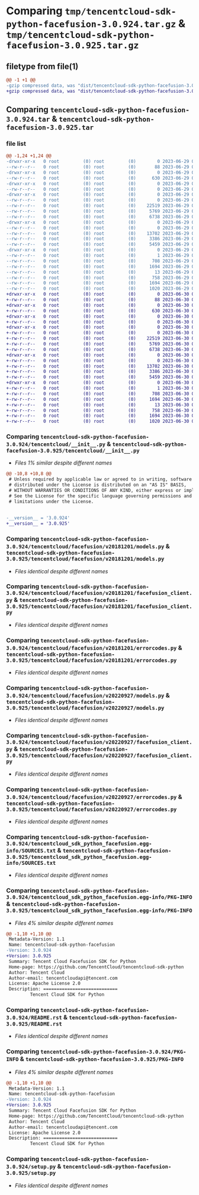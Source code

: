 # Comparing `tmp/tencentcloud-sdk-python-facefusion-3.0.924.tar.gz` & `tmp/tencentcloud-sdk-python-facefusion-3.0.925.tar.gz`

## filetype from file(1)

```diff
@@ -1 +1 @@
-gzip compressed data, was "dist/tencentcloud-sdk-python-facefusion-3.0.924.tar", last modified: Thu Jun 29 00:31:17 2023, max compression
+gzip compressed data, was "dist/tencentcloud-sdk-python-facefusion-3.0.925.tar", last modified: Fri Jun 30 02:14:03 2023, max compression
```

## Comparing `tencentcloud-sdk-python-facefusion-3.0.924.tar` & `tencentcloud-sdk-python-facefusion-3.0.925.tar`

### file list

```diff
@@ -1,24 +1,24 @@
-drwxr-xr-x   0 root         (0) root         (0)        0 2023-06-29 00:31:17.000000 tencentcloud-sdk-python-facefusion-3.0.924/
--rw-r--r--   0 root         (0) root         (0)       88 2023-06-29 00:31:17.000000 tencentcloud-sdk-python-facefusion-3.0.924/setup.cfg
-drwxr-xr-x   0 root         (0) root         (0)        0 2023-06-29 00:31:17.000000 tencentcloud-sdk-python-facefusion-3.0.924/tencentcloud/
--rw-r--r--   0 root         (0) root         (0)      630 2023-06-29 00:31:17.000000 tencentcloud-sdk-python-facefusion-3.0.924/tencentcloud/__init__.py
-drwxr-xr-x   0 root         (0) root         (0)        0 2023-06-29 00:31:17.000000 tencentcloud-sdk-python-facefusion-3.0.924/tencentcloud/facefusion/
--rw-r--r--   0 root         (0) root         (0)        0 2023-06-29 00:31:17.000000 tencentcloud-sdk-python-facefusion-3.0.924/tencentcloud/facefusion/__init__.py
-drwxr-xr-x   0 root         (0) root         (0)        0 2023-06-29 00:31:17.000000 tencentcloud-sdk-python-facefusion-3.0.924/tencentcloud/facefusion/v20181201/
--rw-r--r--   0 root         (0) root         (0)        0 2023-06-29 00:31:17.000000 tencentcloud-sdk-python-facefusion-3.0.924/tencentcloud/facefusion/v20181201/__init__.py
--rw-r--r--   0 root         (0) root         (0)    22519 2023-06-29 00:31:17.000000 tencentcloud-sdk-python-facefusion-3.0.924/tencentcloud/facefusion/v20181201/models.py
--rw-r--r--   0 root         (0) root         (0)     5769 2023-06-29 00:31:17.000000 tencentcloud-sdk-python-facefusion-3.0.924/tencentcloud/facefusion/v20181201/facefusion_client.py
--rw-r--r--   0 root         (0) root         (0)     6738 2023-06-29 00:31:17.000000 tencentcloud-sdk-python-facefusion-3.0.924/tencentcloud/facefusion/v20181201/errorcodes.py
-drwxr-xr-x   0 root         (0) root         (0)        0 2023-06-29 00:31:17.000000 tencentcloud-sdk-python-facefusion-3.0.924/tencentcloud/facefusion/v20220927/
--rw-r--r--   0 root         (0) root         (0)        0 2023-06-29 00:31:17.000000 tencentcloud-sdk-python-facefusion-3.0.924/tencentcloud/facefusion/v20220927/__init__.py
--rw-r--r--   0 root         (0) root         (0)    13702 2023-06-29 00:31:17.000000 tencentcloud-sdk-python-facefusion-3.0.924/tencentcloud/facefusion/v20220927/models.py
--rw-r--r--   0 root         (0) root         (0)     3386 2023-06-29 00:31:17.000000 tencentcloud-sdk-python-facefusion-3.0.924/tencentcloud/facefusion/v20220927/facefusion_client.py
--rw-r--r--   0 root         (0) root         (0)     5459 2023-06-29 00:31:17.000000 tencentcloud-sdk-python-facefusion-3.0.924/tencentcloud/facefusion/v20220927/errorcodes.py
-drwxr-xr-x   0 root         (0) root         (0)        0 2023-06-29 00:31:17.000000 tencentcloud-sdk-python-facefusion-3.0.924/tencentcloud_sdk_python_facefusion.egg-info/
--rw-r--r--   0 root         (0) root         (0)        1 2023-06-29 00:31:17.000000 tencentcloud-sdk-python-facefusion-3.0.924/tencentcloud_sdk_python_facefusion.egg-info/dependency_links.txt
--rw-r--r--   0 root         (0) root         (0)      708 2023-06-29 00:31:17.000000 tencentcloud-sdk-python-facefusion-3.0.924/tencentcloud_sdk_python_facefusion.egg-info/SOURCES.txt
--rw-r--r--   0 root         (0) root         (0)     1694 2023-06-29 00:31:17.000000 tencentcloud-sdk-python-facefusion-3.0.924/tencentcloud_sdk_python_facefusion.egg-info/PKG-INFO
--rw-r--r--   0 root         (0) root         (0)       13 2023-06-29 00:31:17.000000 tencentcloud-sdk-python-facefusion-3.0.924/tencentcloud_sdk_python_facefusion.egg-info/top_level.txt
--rw-r--r--   0 root         (0) root         (0)      758 2023-06-29 00:31:17.000000 tencentcloud-sdk-python-facefusion-3.0.924/README.rst
--rw-r--r--   0 root         (0) root         (0)     1694 2023-06-29 00:31:17.000000 tencentcloud-sdk-python-facefusion-3.0.924/PKG-INFO
--rw-r--r--   0 root         (0) root         (0)     1020 2023-06-29 00:31:17.000000 tencentcloud-sdk-python-facefusion-3.0.924/setup.py
+drwxr-xr-x   0 root         (0) root         (0)        0 2023-06-30 02:14:03.000000 tencentcloud-sdk-python-facefusion-3.0.925/
+-rw-r--r--   0 root         (0) root         (0)       88 2023-06-30 02:14:03.000000 tencentcloud-sdk-python-facefusion-3.0.925/setup.cfg
+drwxr-xr-x   0 root         (0) root         (0)        0 2023-06-30 02:14:03.000000 tencentcloud-sdk-python-facefusion-3.0.925/tencentcloud/
+-rw-r--r--   0 root         (0) root         (0)      630 2023-06-30 02:14:03.000000 tencentcloud-sdk-python-facefusion-3.0.925/tencentcloud/__init__.py
+drwxr-xr-x   0 root         (0) root         (0)        0 2023-06-30 02:14:03.000000 tencentcloud-sdk-python-facefusion-3.0.925/tencentcloud/facefusion/
+-rw-r--r--   0 root         (0) root         (0)        0 2023-06-30 02:14:03.000000 tencentcloud-sdk-python-facefusion-3.0.925/tencentcloud/facefusion/__init__.py
+drwxr-xr-x   0 root         (0) root         (0)        0 2023-06-30 02:14:03.000000 tencentcloud-sdk-python-facefusion-3.0.925/tencentcloud/facefusion/v20181201/
+-rw-r--r--   0 root         (0) root         (0)        0 2023-06-30 02:14:03.000000 tencentcloud-sdk-python-facefusion-3.0.925/tencentcloud/facefusion/v20181201/__init__.py
+-rw-r--r--   0 root         (0) root         (0)    22519 2023-06-30 02:14:03.000000 tencentcloud-sdk-python-facefusion-3.0.925/tencentcloud/facefusion/v20181201/models.py
+-rw-r--r--   0 root         (0) root         (0)     5769 2023-06-30 02:14:03.000000 tencentcloud-sdk-python-facefusion-3.0.925/tencentcloud/facefusion/v20181201/facefusion_client.py
+-rw-r--r--   0 root         (0) root         (0)     6738 2023-06-30 02:14:03.000000 tencentcloud-sdk-python-facefusion-3.0.925/tencentcloud/facefusion/v20181201/errorcodes.py
+drwxr-xr-x   0 root         (0) root         (0)        0 2023-06-30 02:14:03.000000 tencentcloud-sdk-python-facefusion-3.0.925/tencentcloud/facefusion/v20220927/
+-rw-r--r--   0 root         (0) root         (0)        0 2023-06-30 02:14:03.000000 tencentcloud-sdk-python-facefusion-3.0.925/tencentcloud/facefusion/v20220927/__init__.py
+-rw-r--r--   0 root         (0) root         (0)    13702 2023-06-30 02:14:03.000000 tencentcloud-sdk-python-facefusion-3.0.925/tencentcloud/facefusion/v20220927/models.py
+-rw-r--r--   0 root         (0) root         (0)     3386 2023-06-30 02:14:03.000000 tencentcloud-sdk-python-facefusion-3.0.925/tencentcloud/facefusion/v20220927/facefusion_client.py
+-rw-r--r--   0 root         (0) root         (0)     5459 2023-06-30 02:14:03.000000 tencentcloud-sdk-python-facefusion-3.0.925/tencentcloud/facefusion/v20220927/errorcodes.py
+drwxr-xr-x   0 root         (0) root         (0)        0 2023-06-30 02:14:03.000000 tencentcloud-sdk-python-facefusion-3.0.925/tencentcloud_sdk_python_facefusion.egg-info/
+-rw-r--r--   0 root         (0) root         (0)        1 2023-06-30 02:14:03.000000 tencentcloud-sdk-python-facefusion-3.0.925/tencentcloud_sdk_python_facefusion.egg-info/dependency_links.txt
+-rw-r--r--   0 root         (0) root         (0)      708 2023-06-30 02:14:03.000000 tencentcloud-sdk-python-facefusion-3.0.925/tencentcloud_sdk_python_facefusion.egg-info/SOURCES.txt
+-rw-r--r--   0 root         (0) root         (0)     1694 2023-06-30 02:14:03.000000 tencentcloud-sdk-python-facefusion-3.0.925/tencentcloud_sdk_python_facefusion.egg-info/PKG-INFO
+-rw-r--r--   0 root         (0) root         (0)       13 2023-06-30 02:14:03.000000 tencentcloud-sdk-python-facefusion-3.0.925/tencentcloud_sdk_python_facefusion.egg-info/top_level.txt
+-rw-r--r--   0 root         (0) root         (0)      758 2023-06-30 02:14:03.000000 tencentcloud-sdk-python-facefusion-3.0.925/README.rst
+-rw-r--r--   0 root         (0) root         (0)     1694 2023-06-30 02:14:03.000000 tencentcloud-sdk-python-facefusion-3.0.925/PKG-INFO
+-rw-r--r--   0 root         (0) root         (0)     1020 2023-06-30 02:14:03.000000 tencentcloud-sdk-python-facefusion-3.0.925/setup.py
```

### Comparing `tencentcloud-sdk-python-facefusion-3.0.924/tencentcloud/__init__.py` & `tencentcloud-sdk-python-facefusion-3.0.925/tencentcloud/__init__.py`

 * *Files 1% similar despite different names*

```diff
@@ -10,8 +10,8 @@
 # Unless required by applicable law or agreed to in writing, software
 # distributed under the License is distributed on an "AS IS" BASIS,
 # WITHOUT WARRANTIES OR CONDITIONS OF ANY KIND, either express or implied.
 # See the License for the specific language governing permissions and
 # limitations under the License.
 
 
-__version__ = '3.0.924'
+__version__ = '3.0.925'
```

### Comparing `tencentcloud-sdk-python-facefusion-3.0.924/tencentcloud/facefusion/v20181201/models.py` & `tencentcloud-sdk-python-facefusion-3.0.925/tencentcloud/facefusion/v20181201/models.py`

 * *Files identical despite different names*

### Comparing `tencentcloud-sdk-python-facefusion-3.0.924/tencentcloud/facefusion/v20181201/facefusion_client.py` & `tencentcloud-sdk-python-facefusion-3.0.925/tencentcloud/facefusion/v20181201/facefusion_client.py`

 * *Files identical despite different names*

### Comparing `tencentcloud-sdk-python-facefusion-3.0.924/tencentcloud/facefusion/v20181201/errorcodes.py` & `tencentcloud-sdk-python-facefusion-3.0.925/tencentcloud/facefusion/v20181201/errorcodes.py`

 * *Files identical despite different names*

### Comparing `tencentcloud-sdk-python-facefusion-3.0.924/tencentcloud/facefusion/v20220927/models.py` & `tencentcloud-sdk-python-facefusion-3.0.925/tencentcloud/facefusion/v20220927/models.py`

 * *Files identical despite different names*

### Comparing `tencentcloud-sdk-python-facefusion-3.0.924/tencentcloud/facefusion/v20220927/facefusion_client.py` & `tencentcloud-sdk-python-facefusion-3.0.925/tencentcloud/facefusion/v20220927/facefusion_client.py`

 * *Files identical despite different names*

### Comparing `tencentcloud-sdk-python-facefusion-3.0.924/tencentcloud/facefusion/v20220927/errorcodes.py` & `tencentcloud-sdk-python-facefusion-3.0.925/tencentcloud/facefusion/v20220927/errorcodes.py`

 * *Files identical despite different names*

### Comparing `tencentcloud-sdk-python-facefusion-3.0.924/tencentcloud_sdk_python_facefusion.egg-info/SOURCES.txt` & `tencentcloud-sdk-python-facefusion-3.0.925/tencentcloud_sdk_python_facefusion.egg-info/SOURCES.txt`

 * *Files identical despite different names*

### Comparing `tencentcloud-sdk-python-facefusion-3.0.924/tencentcloud_sdk_python_facefusion.egg-info/PKG-INFO` & `tencentcloud-sdk-python-facefusion-3.0.925/tencentcloud_sdk_python_facefusion.egg-info/PKG-INFO`

 * *Files 4% similar despite different names*

```diff
@@ -1,10 +1,10 @@
 Metadata-Version: 1.1
 Name: tencentcloud-sdk-python-facefusion
-Version: 3.0.924
+Version: 3.0.925
 Summary: Tencent Cloud Facefusion SDK for Python
 Home-page: https://github.com/TencentCloud/tencentcloud-sdk-python
 Author: Tencent Cloud
 Author-email: tencentcloudapi@tencent.com
 License: Apache License 2.0
 Description: ============================
         Tencent Cloud SDK for Python
```

### Comparing `tencentcloud-sdk-python-facefusion-3.0.924/README.rst` & `tencentcloud-sdk-python-facefusion-3.0.925/README.rst`

 * *Files identical despite different names*

### Comparing `tencentcloud-sdk-python-facefusion-3.0.924/PKG-INFO` & `tencentcloud-sdk-python-facefusion-3.0.925/PKG-INFO`

 * *Files 4% similar despite different names*

```diff
@@ -1,10 +1,10 @@
 Metadata-Version: 1.1
 Name: tencentcloud-sdk-python-facefusion
-Version: 3.0.924
+Version: 3.0.925
 Summary: Tencent Cloud Facefusion SDK for Python
 Home-page: https://github.com/TencentCloud/tencentcloud-sdk-python
 Author: Tencent Cloud
 Author-email: tencentcloudapi@tencent.com
 License: Apache License 2.0
 Description: ============================
         Tencent Cloud SDK for Python
```

### Comparing `tencentcloud-sdk-python-facefusion-3.0.924/setup.py` & `tencentcloud-sdk-python-facefusion-3.0.925/setup.py`

 * *Files identical despite different names*

